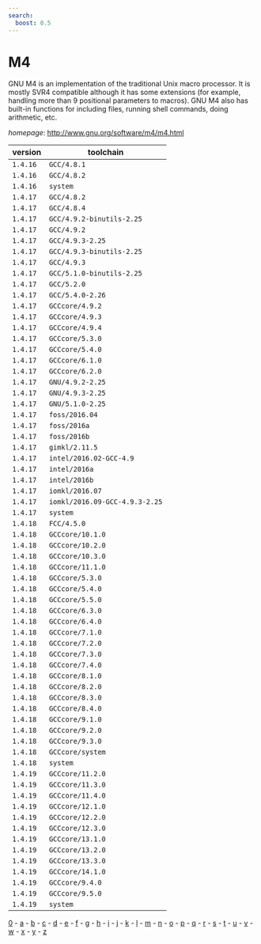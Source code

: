 ```yaml
---
search:
  boost: 0.5
---
```

# M4

GNU M4 is an implementation of the traditional Unix macro processor. It is mostly SVR4 compatible although it has some extensions  (for example, handling more than 9 positional parameters to macros). GNU M4 also has built-in functions for including files, running shell commands, doing arithmetic, etc.

*homepage*: <http://www.gnu.org/software/m4/m4.html>

version | toolchain
--------|----------
``1.4.16`` | ``GCC/4.8.1``
``1.4.16`` | ``GCC/4.8.2``
``1.4.16`` | ``system``
``1.4.17`` | ``GCC/4.8.2``
``1.4.17`` | ``GCC/4.8.4``
``1.4.17`` | ``GCC/4.9.2-binutils-2.25``
``1.4.17`` | ``GCC/4.9.2``
``1.4.17`` | ``GCC/4.9.3-2.25``
``1.4.17`` | ``GCC/4.9.3-binutils-2.25``
``1.4.17`` | ``GCC/4.9.3``
``1.4.17`` | ``GCC/5.1.0-binutils-2.25``
``1.4.17`` | ``GCC/5.2.0``
``1.4.17`` | ``GCC/5.4.0-2.26``
``1.4.17`` | ``GCCcore/4.9.2``
``1.4.17`` | ``GCCcore/4.9.3``
``1.4.17`` | ``GCCcore/4.9.4``
``1.4.17`` | ``GCCcore/5.3.0``
``1.4.17`` | ``GCCcore/5.4.0``
``1.4.17`` | ``GCCcore/6.1.0``
``1.4.17`` | ``GCCcore/6.2.0``
``1.4.17`` | ``GNU/4.9.2-2.25``
``1.4.17`` | ``GNU/4.9.3-2.25``
``1.4.17`` | ``GNU/5.1.0-2.25``
``1.4.17`` | ``foss/2016.04``
``1.4.17`` | ``foss/2016a``
``1.4.17`` | ``foss/2016b``
``1.4.17`` | ``gimkl/2.11.5``
``1.4.17`` | ``intel/2016.02-GCC-4.9``
``1.4.17`` | ``intel/2016a``
``1.4.17`` | ``intel/2016b``
``1.4.17`` | ``iomkl/2016.07``
``1.4.17`` | ``iomkl/2016.09-GCC-4.9.3-2.25``
``1.4.17`` | ``system``
``1.4.18`` | ``FCC/4.5.0``
``1.4.18`` | ``GCCcore/10.1.0``
``1.4.18`` | ``GCCcore/10.2.0``
``1.4.18`` | ``GCCcore/10.3.0``
``1.4.18`` | ``GCCcore/11.1.0``
``1.4.18`` | ``GCCcore/5.3.0``
``1.4.18`` | ``GCCcore/5.4.0``
``1.4.18`` | ``GCCcore/5.5.0``
``1.4.18`` | ``GCCcore/6.3.0``
``1.4.18`` | ``GCCcore/6.4.0``
``1.4.18`` | ``GCCcore/7.1.0``
``1.4.18`` | ``GCCcore/7.2.0``
``1.4.18`` | ``GCCcore/7.3.0``
``1.4.18`` | ``GCCcore/7.4.0``
``1.4.18`` | ``GCCcore/8.1.0``
``1.4.18`` | ``GCCcore/8.2.0``
``1.4.18`` | ``GCCcore/8.3.0``
``1.4.18`` | ``GCCcore/8.4.0``
``1.4.18`` | ``GCCcore/9.1.0``
``1.4.18`` | ``GCCcore/9.2.0``
``1.4.18`` | ``GCCcore/9.3.0``
``1.4.18`` | ``GCCcore/system``
``1.4.18`` | ``system``
``1.4.19`` | ``GCCcore/11.2.0``
``1.4.19`` | ``GCCcore/11.3.0``
``1.4.19`` | ``GCCcore/11.4.0``
``1.4.19`` | ``GCCcore/12.1.0``
``1.4.19`` | ``GCCcore/12.2.0``
``1.4.19`` | ``GCCcore/12.3.0``
``1.4.19`` | ``GCCcore/13.1.0``
``1.4.19`` | ``GCCcore/13.2.0``
``1.4.19`` | ``GCCcore/13.3.0``
``1.4.19`` | ``GCCcore/14.1.0``
``1.4.19`` | ``GCCcore/9.4.0``
``1.4.19`` | ``GCCcore/9.5.0``
``1.4.19`` | ``system``

[0](../0/index.md) - [a](../a/index.md) - [b](../b/index.md) - [c](../c/index.md) - [d](../d/index.md) - [e](../e/index.md) - [f](../f/index.md) - [g](../g/index.md) - [h](../h/index.md) - [i](../i/index.md) - [j](../j/index.md) - [k](../k/index.md) - [l](../l/index.md) - [m](../m/index.md) - [n](../n/index.md) - [o](../o/index.md) - [p](../p/index.md) - [q](../q/index.md) - [r](../r/index.md) - [s](../s/index.md) - [t](../t/index.md) - [u](../u/index.md) - [v](../v/index.md) - [w](../w/index.md) - [x](../x/index.md) - [y](../y/index.md) - [z](../z/index.md)

